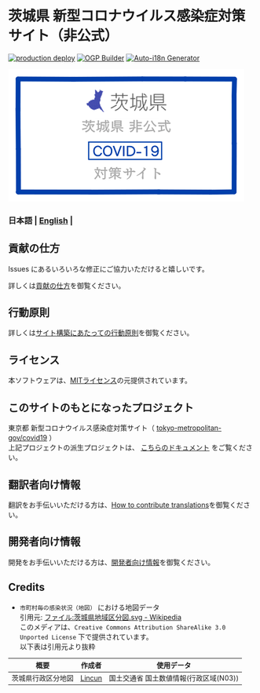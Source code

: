 # 茨城県 新型コロナウイルス感染症対策サイト（非公式）

[![production deploy](https://github.com/a01sa01to/covid19-ibaraki/workflows/production%20deploy/badge.svg?branch=master)](https://github.com/a01sa01to/covid19-ibaraki/actions?query=workflow%3A%22production+deploy%22)
[![OGP Builder](https://github.com/a01sa01to/covid19-ibaraki/workflows/OGP%20Builder/badge.svg?branch=master)](https://github.com/a01sa01to/covid19-ibaraki/actions?query=workflow%3A%22OGP+Builder%22)
[![Auto-i18n Generator](https://github.com/a01sa01to/covid19-ibaraki/workflows/Auto-i18n%20Generator/badge.svg?branch=development)](https://github.com/a01sa01to/covid19-ibaraki/actions?query=workflow%3A%22Auto-i18n+Generator%22)

[![茨城県 新型コロナウイルス感染症対策サイト](/static/ss.png)](https://ibaraki.stopcovid19.jp/)

### 日本語 | [English](./docs/en/README.md) |


## 貢献の仕方
Issues にあるいろいろな修正にご協力いただけると嬉しいです。

詳しくは[貢献の仕方](./CONTRIBUTING.md)を御覧ください。


## 行動原則
詳しくは[サイト構築にあたっての行動原則](./CODE_OF_CONDUCT.md)を御覧ください。

## ライセンス
本ソフトウェアは、[MITライセンス](./LICENSE.txt)の元提供されています。

## このサイトのもとになったプロジェクト

東京都 新型コロナウイルス感染症対策サイト（ [tokyo-metropolitan-gov/covid19](https://github.com/tokyo-metropolitan-gov/covid19) ）<br>
上記プロジェクトの派生プロジェクトは、 [こちらのドキュメント](./FORKED_SITES.md) をご覧ください。

## 翻訳者向け情報

翻訳をお手伝いいただける方は、[How to contribute translations](./TRANSLATION.md)を御覧ください。

## 開発者向け情報

開発をお手伝いいただける方は、[開発者向け情報](./FOR_DEVELOPERS.md)を御覧ください。

## Credits

 - `市町村毎の感染状況（地図）` における地図データ<br>引用元: [ファイル:茨城県地域区分図.svg - Wikipedia](https://ja.wikipedia.org/wiki/%E3%83%95%E3%82%A1%E3%82%A4%E3%83%AB:%E8%8C%A8%E5%9F%8E%E7%9C%8C%E5%9C%B0%E5%9F%9F%E5%8C%BA%E5%88%86%E5%9B%B3.svg)<br>このメディアは、`Creative Commons Attribution ShareAlike 3.0 Unported License` 下で提供されています。<br>以下表は引用元より抜粋

  | 概要 | 作成者 | 使用データ |
  |:----:|:-:|:-:|
  |	茨城県行政区分地図 | [Lincun](https://ja.wikipedia.org/wiki/%E5%88%A9%E7%94%A8%E8%80%85:Lincun) | 国土交通省 国土数値情報(行政区域(N03)) |
